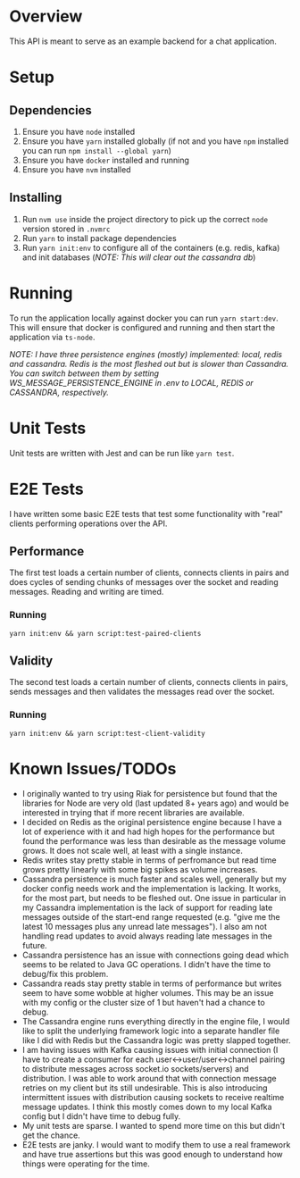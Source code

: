 # Overview

This API is meant to serve as an example backend for a chat application.

# Setup

## Dependencies

1. Ensure you have `node` installed
2. Ensure you have `yarn` installed globally (if not and you have `npm` installed you can run `npm install --global yarn`)
3. Ensure you have `docker` installed and running
4. Ensure you have `nvm` installed

## Installing

1. Run `nvm use` inside the project directory to pick up the correct `node` version stored in `.nvmrc`
2. Run `yarn` to install package dependencies
3. Run `yarn init:env` to configure all of the containers (e.g. redis, kafka) and init databases (_NOTE: This will clear out the cassandra db_)

# Running

To run the application locally against docker you can run `yarn start:dev`.  This will ensure that docker is configured and running and then start the application via `ts-node`.

_NOTE: I have three persistence engines (mostly) implemented: local, redis and cassandra.  Redis is the most fleshed out but is slower than Cassandra.  You can switch between them by setting WS_MESSAGE_PERSISTENCE_ENGINE in .env to LOCAL, REDIS or CASSANDRA, respectively._

# Unit Tests

Unit tests are written with Jest and can be run like `yarn test`.

# E2E Tests

I have written some basic E2E tests that test some functionality with "real" clients performing operations over the API. 

## Performance

The first test loads a certain number of clients, connects clients in pairs and does cycles of sending chunks of messages over the socket and reading messages.  Reading and writing are timed.

### Running

`yarn init:env && yarn script:test-paired-clients`

## Validity

The second test loads a certain number of clients, connects clients in pairs, sends messages and then validates the messages read over the socket.

### Running

`yarn init:env && yarn script:test-client-validity`

# Known Issues/TODOs

* I originally wanted to try using Riak for persistence but found that the libraries for Node are very old (last updated 8+ years ago) and would be interested in trying that if more recent libraries are available.
* I decided on Redis as the original persistence engine because I have a lot of experience with it and had high hopes for the performance but found the performance was less than desirable as the message volume grows.  It does not scale well, at least with a single instance.
* Redis writes stay pretty stable in terms of perfromance but read time grows pretty linearly with some big spikes as volume increases.
* Cassandra persistence is much faster and scales well, generally but my docker config needs work and the implementation is lacking.  It works, for the most part, but needs to be fleshed out.  One issue in particular in my Cassandra implementation is the lack of support for reading late messages outside of the start-end range requested (e.g. "give me the latest 10 messages plus any unread late messages").  I also am not handling read updates to avoid always reading late messages in the future.
* Cassandra persistence has an issue with connections going dead which seems to be related to Java GC operations.  I didn't have the time to debug/fix this problem.
* Cassandra reads stay pretty stable in terms of performance but writes seem to have some wobble at higher volumes.  This may be an issue with my config or the cluster size of 1 but haven't had a chance to debug.
* The Cassandra engine runs everything directly in the engine file, I would like to split the underlying framework logic into a separate handler file like I did with Redis but the Cassandra logic was pretty slapped together.
* I am having issues with Kafka causing issues with initial connection (I have to create a consumer for each user<->user/user<->channel pairing to distribute messages across socket.io sockets/servers) and distribution.  I was able to work around that with connection message retries on my client but its still undesirable. This is also introducing intermittent issues with distribution causing sockets to receive realtime message updates.  I think this mostly comes down to my local Kafka config but I didn't have time to debug fully.
* My unit tests are sparse.  I wanted to spend more time on this but didn't get the chance.
* E2E tests are janky.  I would want to modify them to use a real framework and have true assertions but this was good enough to understand how things were operating for the time.
